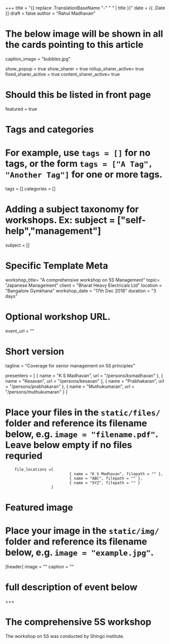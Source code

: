 +++
title = "{{ replace .TranslationBaseName "-" " " | title }}"
date = {{ .Date }}
draft = false
author = "Rahul Madhavan"

# The below image will be shown in all the cards pointing to this article
caption_image = "bubbles.jpg"

show_popup = true
show_sharer = true
rollup_sharer_active= true
fixed_sharer_active = true
content_sharer_active= true

# Should this be listed in front page
featured = true

# Tags and categories
# For example, use `tags = []` for no tags, or the form `tags = ["A Tag", "Another Tag"]` for one or more tags.
tags = []
categories = []

# Adding a subject taxonomy for workshops. Ex: subject = ["self-help","management"]
subject = []

# Specific Template Meta
workshop_title= "A comprehensive workshop on 5S Management"
topic= "Japanese Management"
client = "Bharat Heavy Electricals Ltd"
location = "Bangalore Gymkhana"
workshop_date = "17th Dec 2018"
duration = "3 days"

# Optional workshop URL.
event_url = ""

# Short version
tagline = "Coverage for senior management on 5S principles"

presenters =  [
                { name = "K S Madhavan", url = "/persons/ksmadhavan" },
                { name = "Kesavan", url = "/persons/kesavan" },
                { name = "Prabhakaran", url = "/persons/prabhakaran" },
                { name = "Muthukumaran", url = "/persons/muthukumaran" }
            ]

# Place your files in the `static/files/` folder and reference its filename below, e.g. `image = "filename.pdf"`. Leave below empty if no files requried
        file_locations =[
                                { name = "K S Madhavan", filepath = "" },
                                { name = "ABC", filepath = "" },
                                { name = "XYZ", filepath = "" }
                        ]

# Featured image
# Place your image in the `static/img/` folder and reference its filename below, e.g. `image = "example.jpg"`.
[header]
        image = ""
        caption = ""

# full description of event below
+++

# The comprehensive 5S workshop
The workshop on 5S was conducted by Shingo institute.
